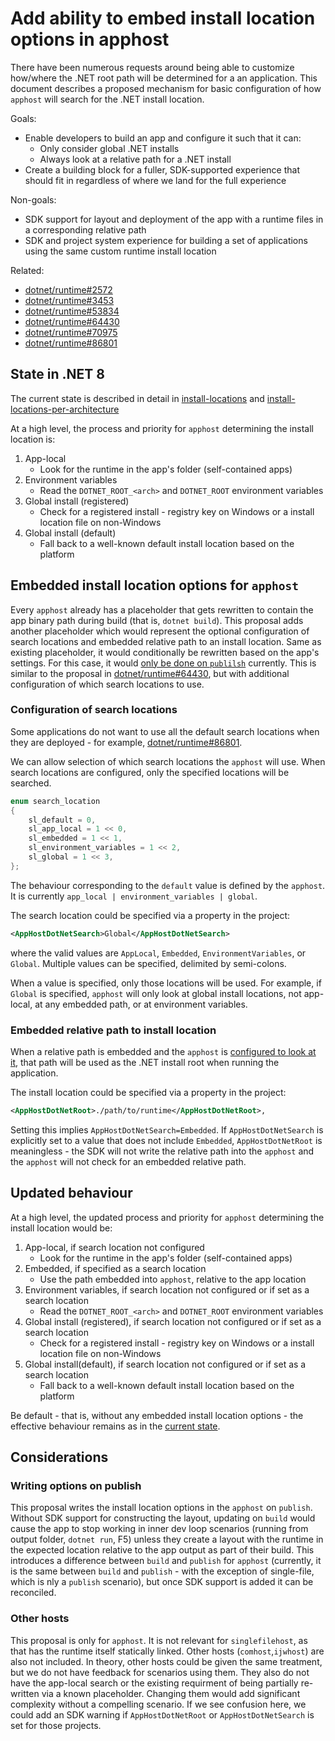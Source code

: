 # Add ability to embed install location options in apphost

There have been numerous requests around being able to customize how/where the
.NET root path will be determined for a an application. This document describes
a proposed mechanism for basic configuration of how `apphost` will search for
the .NET install location.

Goals:

- Enable developers to build an app and configure it such that it can:
    - Only consider global .NET installs
    - Always look at a relative path for a .NET install
- Create a building block for a fuller, SDK-supported experience that should fit
in regardless of where we land for the full experience

Non-goals:

- SDK support for layout and deployment of the app with a runtime files in a
corresponding relative path
- SDK and project system experience for building a set of applications using the
same custom runtime install location

Related:

- [dotnet/runtime#2572](https://github.com/dotnet/runtime/issues/2572)
- [dotnet/runtime#3453](https://github.com/dotnet/runtime/issues/3453)
- [dotnet/runtime#53834](https://github.com/dotnet/runtime/issues/53834)
- [dotnet/runtime#64430](https://github.com/dotnet/runtime/issues/64430)
- [dotnet/runtime#70975](https://github.com/dotnet/runtime/issues/70975)
- [dotnet/runtime#86801](https://github.com/dotnet/runtime/issues/86801)

## State in .NET 8

The current state is described in detail in
[install-locations](https://github.com/dotnet/designs/blob/main/accepted/2020/install-locations.md)
and [install-locations-per-architecture](https://github.com/dotnet/designs/blob/main/accepted/2021/install-locations-per-architecture.md)

At a high level, the process and priority for `apphost` determining the install
location is:

  1. App-local
      - Look for the runtime in the app's folder (self-contained apps)
  2. Environment variables
      - Read the `DOTNET_ROOT_<arch>` and `DOTNET_ROOT` environment variables
  3. Global install (registered)
      - Check for a registered install - registry key on Windows or a install
      location file on non-Windows
  4. Global install (default)
      - Fall back to a well-known default install location based on the platform

## Embedded install location options for `apphost`

Every `apphost` already has a placeholder that gets rewritten to contain the app
binary path during build (that is, `dotnet build`). This proposal adds another
placeholder which would represent the optional configuration of search locations
and embedded relative path to an install location. Same as existing placeholder,
it would conditionally be rewritten based on the app's settings. For this case,
it would [only be done on `publilsh`](#writing-options-on-publish) currently.
This is similar to the proposal in [dotnet/runtime#64430](https://github.com/dotnet/runtime/issues/64430),
but with additional configuration of which search locations to use.

### Configuration of search locations

Some applications do not want to use all the default search locations when they
are deployed - for example, [dotnet/runtime#86801](https://github.com/dotnet/runtime/issues/86801).

We can allow selection of which search locations the `apphost` will use. When
search locations are configured, only the specified locations will be searched.

```c
enum search_location
{
    sl_default = 0,
    sl_app_local = 1 << 0,
    sl_embedded = 1 << 1,
    sl_environment_variables = 1 << 2,
    sl_global = 1 << 3,
};
```

The behaviour corresponding to the `default` value is defined by the `apphost`.
It is currently `app_local | environment_variables | global`.

The search location could be specified via a property in the project:

```xml
<AppHostDotNetSearch>Global</AppHostDotNetSearch>
```

where the valid values are `AppLocal`, `Embedded`, `EnvironmentVariables`, or
`Global`. Multiple values can be specified, delimited by semi-colons.

When a value is specified, only those locations will be used. For example, if
`Global` is specified, `apphost` will only look at global install locations, not
app-local, at any embedded path, or at environment variables.

### Embedded relative path to install location

When a relative path is embedded and the `apphost` is [configured to look at it](#configuration-of-search-locations),
that path will be used as the .NET install root when running the application.

The install location could be specified via a property in the project:

```xml
<AppHostDotNetRoot>./path/to/runtime</AppHostDotNetRoot>,
```

Setting this implies `AppHostDotNetSearch=Embedded`. If `AppHostDotNetSearch` is
explicitly set to a value that does not include `Embedded`, `AppHostDotNetRoot`
is meaningless - the SDK will not write the relative path into the `apphost`
and the `apphost` will not check for an embedded relative path.

## Updated behaviour

At a high level, the updated process and priority for `apphost` determining the
install location would be:

  1. App-local, if search location not configured
      - Look for the runtime in the app's folder (self-contained apps)
  2. Embedded, if specified as a search location
      - Use the path embedded into `apphost`, relative to the app location
  3. Environment variables, if search location not configured or if set as a
  search location
      - Read the `DOTNET_ROOT_<arch>` and `DOTNET_ROOT` environment variables
  4. Global install (registered), if search location not configured or if set as
  a search location
      - Check for a registered install - registry key on Windows or a install
      location file on non-Windows
  5. Global install(default), if search location not configured or if set as a
  search location
      - Fall back to a well-known default install location based on the platform

Be default - that is, without any embedded install location options - the
effective behaviour remains as in the [current state](#state-in-net-8).

## Considerations

### Writing options on publish

This proposal writes the install location options in the `apphost` on `publish`.
Without SDK support for constructing the layout, updating on `build` would cause
the app to stop working in inner dev loop scenarios (running from output folder,
`dotnet run`, F5) unless they create a layout with the runtime in the expected
location relative to the app output as part of their build. This introduces a
difference  between `build` and `publish` for `apphost` (currently, it is the
same between `build` and `publish` - with the exception of single-file, which is
nly a `publish` scenario), but once SDK support is added it can be reconciled.

### Other hosts

This proposal is only for `apphost`. It is not relevant for `singlefilehost`, as
that has the runtime itself statically linked. Other hosts (`comhost`,`ijwhost`)
are also not included. In theory, other hosts could be given the same treatment,
but we do not have feedback for scenarios using them. They also do not have the
app-local search or the existing requirment of being partially re-written via a
known placeholder. Changing them would add significant complexity without a
compelling scenario. If we see confusion here, we could add an SDK warning if
`AppHostDotNetRoot` or `AppHostDotNetSearch` is set for those projects.
